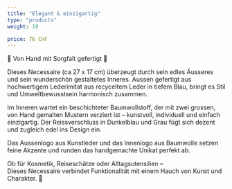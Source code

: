 ```yaml
---
title: "Elegant & einzigartig"
type: "products"
weight: 19

price: 76 CHF
---
```


💫 Von Hand mit Sorgfalt gefertigt 💫

Dieses Necessaire (ca 27 x 17 cm) überzeugt durch sein edles Äusseres und sein wunderschön gestaltetes Inneres. Aussen gefertigt aus hochwertigem Lederimitat aus recyceltem Leder in tiefem Blau, bringt es Stil und Umweltbewusstsein harmonisch zusammen.

Im Inneren wartet ein beschichteter Baumwollstoff, der mit zwei grossen, von Hand gemalten Mustern verziert ist – kunstvoll, individuell und einfach einzigartig. Der Reissverschluss in Dunkelblau und Grau fügt sich dezent und zugleich edel ins Design ein.

Das Aussenlogo aus Kunstleder und das Innenlogo aus Baumwolle setzen feine Akzente und runden das handgemachte Unikat perfekt ab.

Ob für Kosmetik, Reiseschätze oder Alltagsutensilien –  
Dieses Necessaire verbindet Funktionalität mit einem Hauch von Kunst und Charakter. 💙
